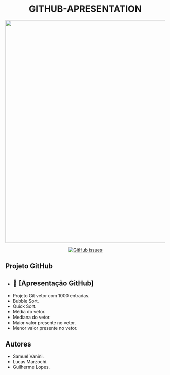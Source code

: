 # <h1 align="center"> GITHUB-APRESENTATION </h1>

<div align="center">
<img src="https://user-images.githubusercontent.com/112004721/187289293-6cae56e6-3a4d-4b2a-94c6-79bbc6241e72.jpg" width="700px" />
</div>

  <p align="center">
<a href="https://github.com/Sam0929/GITHUB-APRESENTATION/issues"><img alt="GitHub issues" src="https://img.shields.io/github/issues/Sam0929/GITHUB-APRESENTATION"></a>
  </p>
  
  
## Projeto GitHub

* ## 📁 [Apresentação GitHub]
* Projeto Git vetor com 1000 entradas.
* Bubble Sort.
* Quick Sort.
* Média do vetor.
* Mediana do vetor.
* Maior valor presente no vetor.
* Menor valor presente no vetor.


## Autores
* Samuel Vanini.
* Lucas Marzochi.
* Guilherme Lopes.



